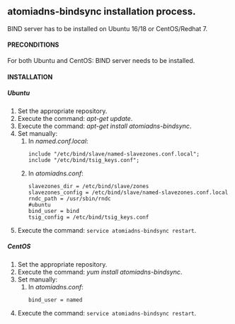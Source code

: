 ## atomiadns-bindsync installation process.

BIND server has to be installed on Ubuntu 16/18 or CentOS/Redhat 7.

#### PRECONDITIONS
 For both Ubuntu and CentOS: BIND server needs to be installed.
 
#### INSTALLATION

##### Ubuntu

1. Set the appropriate repository.
2. Execute the command: *apt-get update*.
3. Execute the command: *apt-get install atomiadns-bindsync*.
4. Set manually:
	1. In *named.conf.local*:
		``` 
		include "/etc/bind/slave/named-slavezones.conf.local";
		include "/etc/bind/tsig_keys.conf";
		```
	2. In *atomiadns.conf*:
		```
		slavezones_dir = /etc/bind/slave/zones
		slavezones_config = /etc/bind/slave/named-slavezones.conf.local
		rndc_path = /usr/sbin/rndc
		#ubuntu
		bind_user = bind
		tsig_config = /etc/bind/tsig_keys.conf
        ```
5. Execute the command: `service atomiadns-bindsync restart`.
	
##### CentOS
	
1. Set the appropriate repository.
2. Execute the command: *yum install atomiadns-bindsync*.
3. Set manually:
	1. In *atomiadns.conf*:
		```
		bind_user = named
		```		
4. Execute the command: `service atomiadns-bindsync restart`.
	
   